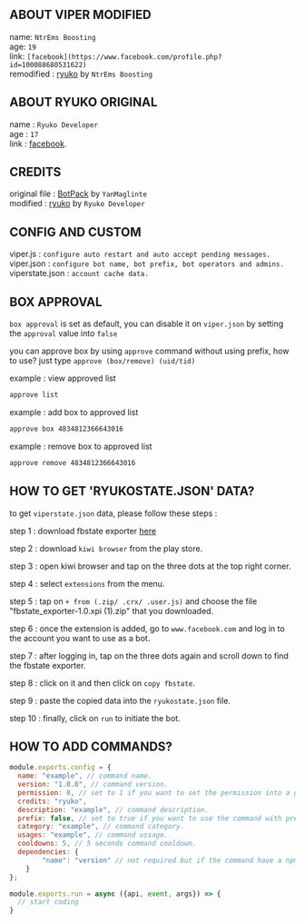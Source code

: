 ## ABOUT VIPER MODIFIED
name: ```NtrEms Boosting```</br>
age: ```19```</br>
link: ```[facebook](https://www.facebook.com/profile.php?id=100088680531622)```</br>
remodified : [ryuko](https://replit.com/@romerojekod33) by ```NtrEms Boosting```

## ABOUT RYUKO ORIGINAL

name : ```Ryuko Developer```</br>
age : ```17```</br>
link : [facebook](https://www.facebook.com/profile.php?id=100094389684994).</br>

## CREDITS

original file : [BotPack](https://replit.com/@YanMaglinte/BotPack?v=1) by ```YanMaglinte```</br>
modified : [ryuko](https://replit.com/@ryukodev/ryuko?v=1) by ```Ryuko Developer```

## CONFIG AND CUSTOM

viper.js : ``configure auto restart and auto accept pending messages.``</br>
viper.json : ``configure bot name, bot prefix, bot operators and admins.``</br>
viperstate.json : ``account cache data.``

## BOX APPROVAL

``box approval`` is set as default, you can disable it on ``viper.json`` by setting the ``approval`` value into ``false``</br>

you can approve box by using ``approve`` command without using prefix, how to use? just type ``approve (box/remove) (uid/tid)``</br>

example : view approved list 
```txt 
approve list
```
example : add box to approved list 
```txt
approve box 4834812366643016
```
example : remove box to approved list 
```txt
approve remove 4834812366643016
```

## HOW TO GET 'RYUKOSTATE.JSON' DATA?

to get ``viperstate.json`` data, please follow these steps :</br>

step 1 : download fbstate exporter [here](https://www.mediafire.com/file/vyy6jbo7ul2d3th/fbstate_exporter-1.0.xpi+(1).zip/file)</br>

step 2 : download ``kiwi browser`` from the play store.</br>

step 3 : open kiwi browser and tap on the three dots at the top right corner.</br>

step 4 : select ``extensions`` from the menu.</br>

step 5 : tap on ``+ from (.zip/ .crx/ .user.js)`` and choose the file "fbstate_exporter-1.0.xpi (1).zip" that you downloaded.</br>

step 6 : once the extension is added, go to ``www.facebook.com`` and log in to the account you want to use as a bot.</br>

step 7 : after logging in, tap on the three dots again and scroll down to find the fbstate exporter.</br>

step 8 : click on it and then click on ``copy fbstate``.</br>

step 9 : paste the copied data into the ``ryukostate.json`` file.</br>

step 10 : finally, click on ``run`` to initiate the bot.</br>


## HOW TO ADD COMMANDS?
```js
module.exports.config = {
  name: "example", // command name.
  version: "1.0.0", // command version.
  permission: 0, // set to 1 if you want to set the permission into a group admins, set to 2 if you want to set the permission into a bot admins, set to 3 if you want to set the permission into a bot operators.
  credits: "ryuko",
  description: "example", // command description.
  prefix: false, // set to true if you want to use the command with prefix, set to false if you want to use the commands without prefix.
  category: "example", // command category.
  usages: "example", // command ussage.
  cooldowns: 5, // 5 seconds command cooldown.
  dependencies: {
		"name": "version" // not required but if the command have a npm packages, you can type the package name and version to automatically install the package.
	}
};

module.exports.run = async ({api, event, args}) => {
  // start coding
}
```